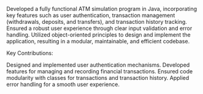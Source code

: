 Developed a fully functional ATM simulation program in Java, incorporating key features such as user authentication, transaction management (withdrawals, deposits, and transfers), and transaction history tracking. Ensured a robust user experience through clear input validation and error handling. Utilized object-oriented principles to design and implement the application, resulting in a modular, maintainable, and efficient codebase.

Key Contributions:

Designed and implemented user authentication mechanisms.
Developed features for managing and recording financial transactions.
Ensured code modularity with classes for transactions and transaction history.
Applied error handling for a smooth user experience.
